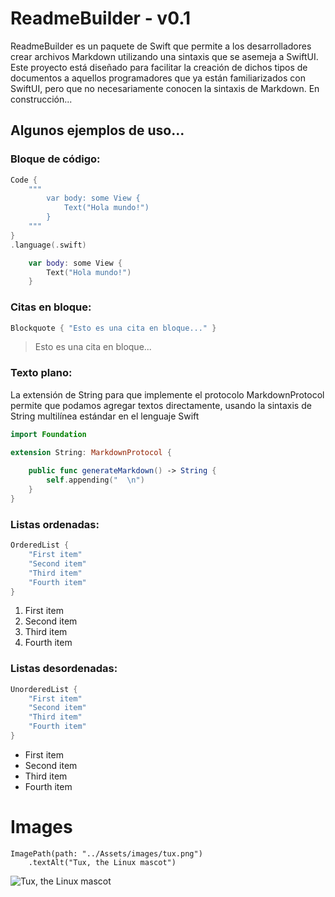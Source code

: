 # ReadmeBuilder - v0.1  

ReadmeBuilder es un paquete de Swift que permite a los desarrolladores crear archivos Markdown utilizando una sintaxis que se asemeja a SwiftUI. Este proyecto está diseñado para facilitar la creación de dichos tipos de documentos a aquellos programadores que ya están familiarizados con SwiftUI, pero que no necesariamente conocen la sintaxis de Markdown. En construcción...  
## Algunos ejemplos de uso...  

### Bloque de código:  

```swift
Code {
    """
        var body: some View {
            Text("Hola mundo!")
        }
    """
}
.language(.swift)
```

```swift
    var body: some View {
        Text("Hola mundo!")
    }
```

### Citas en bloque:  

```swift
Blockquote { "Esto es una cita en bloque..." }
```

> Esto es una cita en bloque...  
### Texto plano:  

La extensión de String para que implemente el protocolo MarkdownProtocol permite
que podamos agregar textos directamente, usando la sintaxis de String multilínea
estándar en el lenguaje Swift  
```swift
import Foundation

extension String: MarkdownProtocol {
    
    public func generateMarkdown() -> String {
        self.appending("  \n")
    }
}
```

### Listas ordenadas:  

```swift
OrderedList {
    "First item"
    "Second item"
    "Third item"
    "Fourth item"
}
```

1. First item
1. Second item
1. Third item
1. Fourth item
### Listas desordenadas:  

```swift
UnorderedList {
    "First item"
    "Second item"
    "Third item"
    "Fourth item"
}
```

- First item
- Second item
- Third item
- Fourth item
# Images  

```
ImagePath(path: "../Assets/images/tux.png")
    .textAlt("Tux, the Linux mascot")
```

![Tux, the Linux mascot](Assets/images/tux.png)  
